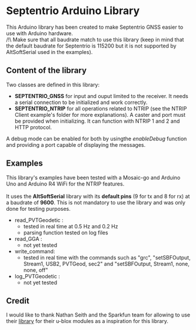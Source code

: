 # Septentrio Arduino Library

This Arduino library has been created to make Septentrio GNSS easier to use with Arduino hardware. <br>
/!\ Make sure that all baudrate match to use this library (keep in mind that the default baudrate for Septentrio is 115200 but it is not supported by AltSoftSerial used in the examples).

## Content of the library

Two classes are defined in this library:
* **SEPTENTRIO_GNSS** for input and ouput limited to the receiver. It needs a serial connection to be initialized and work correctly. 
* **SEPTENTRIO_NTRIP** for all operations related to NTRIP (see the NTRIP Client example's folder for more explanations). A caster and port must be provided when initializing. It can function with NTRIP 1 and 2 and HTTP protocol.

A debug mode can be enabled for both by usingthe _enableDebug_ function and providing a port capable of displaying the messages.<br>

## Examples
This library's examples have been tested with a Mosaic-go and Arduino Uno and Arduino R4 WiFi for the NTRIP features. <br>  
It uses the __AltSoftSerial__ library with its __default pins__ (9 for tx and 8 for rx) at a baudrate of __9600__. This is not mandatory to use the library and was only done for testing purposes. 

* read_PVTGeodetic : 
    * tested in real time at 0.5 Hz and 0.2 Hz 
    * parsing function tested on log files
* read_GGA :
    * not yet tested
* write_command:
    * tested in real time with the commands such as "grc", "setSBFOutput, Stream1, USB2, PVTGeod, sec2" and "setSBFOutput, Stream1, none, none, off"
* log_PVTGeodetic : 
    * not yet tested

## Credit 
I would like to thank Nathan Seith and the Sparkfun team for allowing to use their [library](https://github.com/sparkfun/SparkFun_u-blox_GNSS_Arduino_Library/) for their u-blox modules as a inspiration for this library. 
